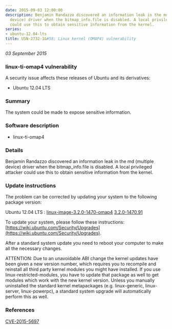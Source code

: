 ```yaml
---
date: 2015-09-03 12:00:00
description: Benjamin Randazzo discovered an information leak in the md (multiple
  device) driver when the bitmap_info.file is disabled. A local privileged attacker
  could use this to obtain sensitive information from the kernel.
series:
- ubuntu-12.04-lts
title: USN-2732-1&#58; Linux kernel (OMAP4) vulnerability
---
```


*03 September 2015*

### linux-ti-omap4 vulnerability

A security issue affects these releases of Ubuntu and its derivatives:

* Ubuntu 12.04 LTS

### Summary

The system could be made to expose sensitive information. 

### Software description

* linux-ti-omap4 

### Details

Benjamin Randazzo discovered an information leak in the md (multiple device) driver when the bitmap_info.file is disabled. A local privileged attacker could use this to obtain sensitive information from the kernel. 

### Update instructions

The problem can be corrected by updating your system to the following package version:

Ubuntu 12.04 LTS
 : [linux-image-3.2.0-1470-omap4](https://launchpad.net/ubuntu/+source/linux-ti-omap4) <span> [3.2.0-1470.91](https://launchpad.net/ubuntu/+source/linux-ti-omap4/3.2.0-1470.91) </span> 

To update your system, please follow these instructions: [https://wiki.ubuntu.com/Security/Upgrades](https://wiki.ubuntu.com/Security/Upgrades).

After a standard system update you need to reboot your computer to make all the necessary changes.

ATTENTION: Due to an unavoidable ABI change the kernel updates have been given a new version number, which requires you to recompile and reinstall all third party kernel modules you might have installed. If you use linux-restricted-modules, you have to update that package as well to get modules which work with the new kernel version. Unless you manually uninstalled the standard kernel metapackages (e.g. linux-generic, linux-server, linux-powerpc), a standard system upgrade will automatically perform this as well. 

### References

 
 [CVE-2015-5697](http://people.ubuntu.com/~ubuntu-security/cve/CVE-2015-5697)